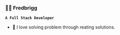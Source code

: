   ### 🏄‍♂️ Fredbrigg

**`A Full Stack Developer`**

- 👋 I love solving problem through reating solutions.
  
